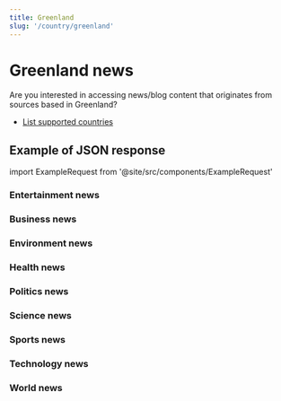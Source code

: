 ```yaml
---
title: Greenland
slug: '/country/greenland'
---
```


# Greenland news

Are you interested in accessing news/blog content that originates from sources based in Greenland?

- [List supported countries](/get-articles/countries)

## Example of JSON response

import ExampleRequest from '@site/src/components/ExampleRequest'

### Entertainment news
<ExampleRequest url="https://api.apitube.io/v1/news/articles-demo?limit=2&category=news/Arts_and_Entertainment&country=gl"></ExampleRequest>

### Business news
<ExampleRequest url="https://api.apitube.io/v1/news/articles-demo?limit=2&category=news/Business&country=gl"></ExampleRequest>

### Environment news
<ExampleRequest url="https://api.apitube.io/v1/news/articles-demo?limit=2&category=news/Environment&country=gl"></ExampleRequest>

### Health news
<ExampleRequest url="https://api.apitube.io/v1/news/articles-demo?limit=2&category=news/Health&country=gl"></ExampleRequest>

### Politics news
<ExampleRequest url="https://api.apitube.io/v1/news/articles-demo?limit=2&category=news/Politics&country=gl"></ExampleRequest>

### Science news
<ExampleRequest url="https://api.apitube.io/v1/news/articles-demo?limit=2&category=news/Science&country=gl"></ExampleRequest>

### Sports news
<ExampleRequest url="https://api.apitube.io/v1/news/articles-demo?limit=2&category=news/Sports&country=gl"></ExampleRequest>

### Technology news
<ExampleRequest url="https://api.apitube.io/v1/news/articles-demo?limit=2&category=news/Technology&country=gl"></ExampleRequest>

### World news
<ExampleRequest url="https://api.apitube.io/v1/news/articles-demo?limit=2&category=news/World&country=gl"></ExampleRequest>

